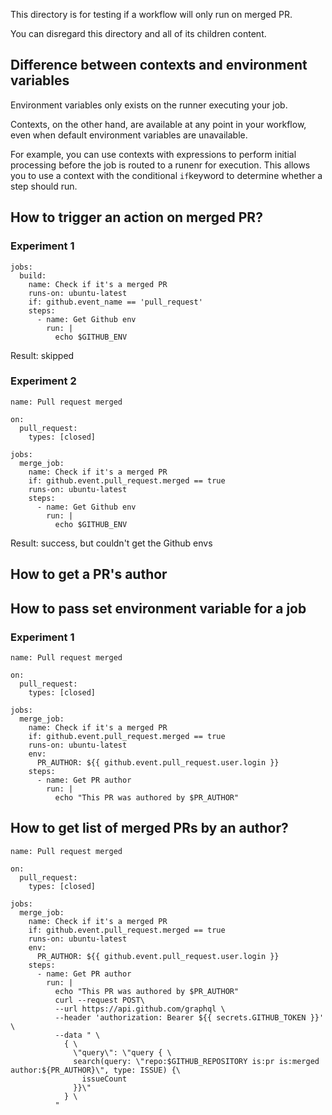 This directory is for testing if a workflow will only run on merged PR.

You can disregard this directory and all of its children content.

## Difference between contexts and environment variables
Environment variables only exists on the runner executing your job.

Contexts, on the other hand, are available at any point in your workflow, even when default environment variables are unavailable.

For example, you can use contexts with expressions to perform initial processing before the job is routed to a runenr for execution. This allows you to use a context with the conditional `if`keyword to determine whether a step should run.

## How to trigger an action on merged PR?
### Experiment 1
```
jobs:
  build:
    name: Check if it's a merged PR
    runs-on: ubuntu-latest
    if: github.event_name == 'pull_request'
    steps:
      - name: Get Github env
        run: |
          echo $GITHUB_ENV
```
Result: skipped

### Experiment 2
```
name: Pull request merged

on:
  pull_request:
    types: [closed]

jobs:
  merge_job:
    name: Check if it's a merged PR
    if: github.event.pull_request.merged == true
    runs-on: ubuntu-latest
    steps:
      - name: Get Github env
        run: |
          echo $GITHUB_ENV
```

Result: success, but couldn't get the Github envs

## How to get a PR's author

## How to pass set environment variable for a job
### Experiment 1
```
name: Pull request merged

on:
  pull_request:
    types: [closed]

jobs:
  merge_job:
    name: Check if it's a merged PR
    if: github.event.pull_request.merged == true
    runs-on: ubuntu-latest
    env:
      PR_AUTHOR: ${{ github.event.pull_request.user.login }}
    steps:
      - name: Get PR author
        run: |
          echo "This PR was authored by $PR_AUTHOR"
```

## How to get list of merged PRs by an author?
```
name: Pull request merged

on:
  pull_request:
    types: [closed]

jobs:
  merge_job:
    name: Check if it's a merged PR
    if: github.event.pull_request.merged == true
    runs-on: ubuntu-latest
    env:
      PR_AUTHOR: ${{ github.event.pull_request.user.login }}
    steps:
      - name: Get PR author
        run: |
          echo "This PR was authored by $PR_AUTHOR"
          curl --request POST\
          --url https://api.github.com/graphql \
          --header 'authorization: Bearer ${{ secrets.GITHUB_TOKEN }}' \
          --data " \
            { \
              \"query\": \"query { \
              search(query: \"repo:$GITHUB_REPOSITORY is:pr is:merged author:${PR_AUTHOR}\", type: ISSUE) {\
                issueCount
              }}\"
            } \
          "
```